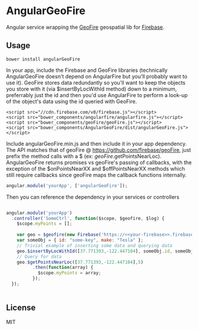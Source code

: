 AngularGeoFire
==============

Angular service wrapping the [GeoFire](https://www.firebase.com/blog/2013-09-25-location-queries-geofire.html) geospatial lib for [Firebase](https://www.firebase.com/).

Usage
-----
````
bower install angularGeoFire
````

In your app, include the Firebase and GeoFire libraries (technically AngularGeoFire doesn't depend on AngularFire but you'll probably want to use it). GeoFire stores data redundantly so you'll want to keep the objects you store with it (via $insertByLocWithId method) down to a minimum, preferrably just the id and then you'd use AngularFire to perform a look-up of the object's data using the id queried with GeoFire.

````
<script src="//cdn.firebase.com/v0/firebase.js"></script>
<script src="bower_components/angularfire/angularfire.js"></script>
<script src="bower_components/geoFire/geoFire.js"></script>
<script src="bower_components/AngularGeoFire/dist/angularGeoFire.js"></script>
````

Include angularGeoFire.min.js and then include it in your app dependency. The API matches that of geoFire @ https://github.com/firebase/geoFire, just prefix the method calls with a $ (ex: $geoFire.$getPointsNearLoc). AngularGeoFire returns promises vs geoFire's passing of callbacks, with the exception of the $onPointsNearXX and $offPointsNearXX methods which still require callbacks since geoFire maps the callback functions internally.

````javascript
angular.module('yourApp', ['angularGeoFire']);
````

Then you can reference the dependency in your services or controllers

````javascript

angular.module('yourApp')
  .controller('SomeCtrl', function($scope, $geofire, $log) {
    $scope.myPoints = [];
    
    var geo = $geofire(new Firebase('https://<<your-firebase>>.firebaseio.com/'));
    var someObj = { id: "some-key", make: "Tesla" };
    // Trivial example of inserting some data and querying data
    geo.$insertByLocWithId([37.771393,-122.447104], someObj.id, someObj).catch(function(err) { $log.error(err); });
    // Query for data
    geo.$getPointsNearLoc([37.771393,-122.447104],5)
          .then(function(array) {
            $scope.myPoints = array;
          });
  });
  
````


License
-------
MIT

